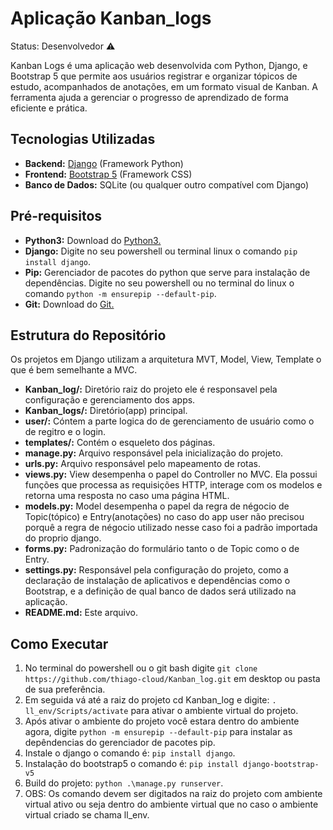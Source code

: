 # Aplicação Kanban_logs

Status: Desenvolvedor ⚠️

Kanban Logs é uma aplicação web desenvolvida com Python, Django, e Bootstrap 5 que permite aos usuários registrar e organizar tópicos de estudo, acompanhados de anotações, em um formato visual de Kanban. A ferramenta ajuda a gerenciar o progresso de aprendizado de forma eficiente e prática.

## Tecnologias Utilizadas

- **Backend:**  <a href="https://docs.djangoproject.com/pt-br/5.1/faq/">Django</a> (Framework Python)
- **Frontend:** <a href="https://getbootstrap.com/docs/5.3/getting-started/introduction/"> Bootstrap 5</a> (Framework CSS)
- **Banco de Dados:** SQLite (ou qualquer outro compatível com Django)

## Pré-requisitos

- **Python3:** Download do <a href="https://www.python.org/downloads/">Python3.</a>
- **Django:** Digite no seu powershell ou terminal linux o comando `pip install django`.
- **Pip:** Gerenciador de pacotes do python que serve para instalação de dependências. Digite no seu powershell ou no terminal do linux o comando `python -m ensurepip --default-pip`.
- **Git:** Download do <a href="https://git-scm.com/downloads">Git.</a>

## Estrutura do Repositório
  Os projetos em Django utilizam a arquitetura MVT, Model, View, Template o que é bem semelhante a MVC.

- **Kanban_log/:** Diretório raiz do projeto ele é responsavel pela configuração e gerenciamento dos apps.
- **Kanban_logs/:** Diretório(app) principal.
- **user/:** Cóntem a parte logica do de gerenciamento de usuário como o de regitro e o login.
- **templates/:** Contém o esqueleto dos páginas.
- **manage.py:** Arquivo responsável pela inicialização do projeto.
- **urls.py:** Arquivo responsável pelo mapeamento de rotas.
- **views.py:** View desempenha o papel do Controller no MVC. Ela possui funções que processa as requisições HTTP, interage com os modelos e retorna uma resposta no caso uma página HTML.
- **models.py:** Model desempenha o papel da regra de négocio de Topic(tópico) e Entry(anotações) no caso do app user não precisou porquê a regra de négocio utilizado nesse caso foi a padrão importada do proprio django.
- **forms.py:** Padronização do formulário tanto o de Topic como o de Entry.
- **settings.py:** Responsável pela configuração do projeto, como a declaração de instalação de aplicativos e dependências como o Bootstrap, e a definição de qual banco de dados será utilizado na aplicação.
- **README.md:** Este arquivo.

## Como Executar

1. No terminal do powershell ou o git bash digite `git clone https://github.com/thiago-cloud/Kanban_log.git` em desktop ou pasta de sua preferência.
2. Em seguida vá até a raiz do projeto cd Kanban_log e digite: `. ll_env/Scripts/activate` para ativar o ambiente virtual do projeto.
3. Após ativar o ambiente do projeto você estara dentro do ambiente agora, digite `python -m ensurepip --default-pip` para instalar as depêndencias do gerenciador de pacotes pip.
4. Instale o django o comando é: `pip install django`.
5. Instalação do bootstrap5 o comando é: `pip install django-bootstrap-v5`
6. Build do projeto: `python .\manage.py runserver`.
7. OBS: Os comando devem ser digitados na raiz do projeto com ambiente virtual ativo ou seja dentro do ambiente virtual que no caso o ambiente virtual criado se chama ll_env.
